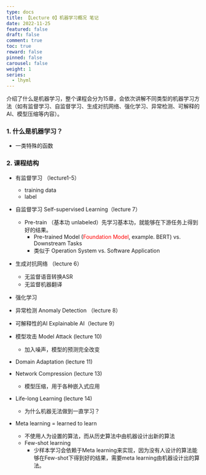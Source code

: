 ```yaml
---
type: docs 
title: 【Lecture 0】机器学习概况 笔记
date: 2022-11-25
featured: false
draft: false
comment: true
toc: true
reward: false
pinned: false
carousel: false
weight: 1
series:
  - lhyml
---
```


介绍了什么是机器学习，整个课程会分为15章，会依次讲解不同类型的机器学习方法（如有监督学习、自监督学习、生成对抗网络、强化学习、异常检测、可解释的AI、模型压缩等内容）。

<!--more-->

### 1. 什么是机器学习？

- 一类特殊的函数

### 2. 课程结构

- 有监督学习 （lecture1-5）
  - training data
  - label
- 自监督学习 Self-supervised Learning（lecture 7）
  - Pre-train （基本功 unlabeled）先学习基本功，就能够在下游任务上得到好的结果。
    - Pre-trained Model (<font color="red">Foundation Model</font>, example. BERT) vs. Downstream Tasks
    - 类似于 Operation System vs. Software Application

- 生成对抗网络 （lecture 6）
  - 无监督语音转换ASR
  - 无监督机器翻译
- 强化学习
- 异常检测 Anomaly Detection （lecture 8）
- 可解释性的AI  Explainable AI（lecture 9）

- 模型攻击 Model Attack (lecture 10)
  - 加入噪声，模型的预测完全改变
- Domain Adaptation (lecture 11)
- Network Compression (lecture 13)
  - 模型压缩，用于各种嵌入式应用
- Life-long Learning (lecture 14)
  - 为什么机器无法做到一直学习？
- Meta learning = learned to learn
  - 不使用人为设置的算法，而从历史算法中由机器设计出新的算法
  - Few-shot learning
    - 少样本学习会依赖于Meta learning来实现，因为没有人设计的算法能够在Few-shot下得到好的结果，需要meta learning由机器设计出的算法。

